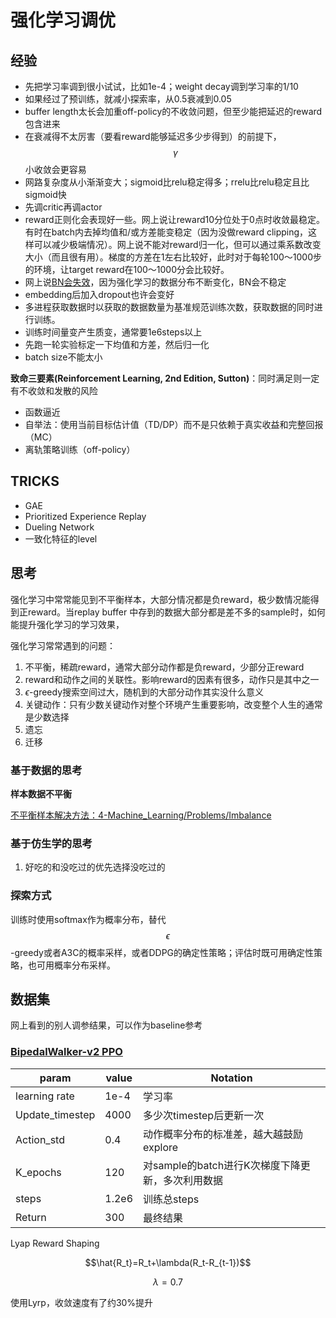 # 强化学习调优

## 经验

- 先把学习率调到很小试试，比如1e-4；weight decay调到学习率的1/10
- 如果经过了预训练，就减小探索率，从0.5衰减到0.05
- buffer length太长会加重off-policy的不收敛问题，但至少能把延迟的reward包含进来
- 在衰减得不太厉害（要看reward能够延迟多少步得到）的前提下，$$\gamma$$小收敛会更容易
- 网路复杂度从小渐渐变大；sigmoid比relu稳定得多；rrelu比relu稳定且比sigmoid快
- 先调critic再调actor
- reward正则化会表现好一些。网上说让reward10分位处于0点时收敛最稳定。有时在batch内去掉均值和/或方差能变稳定（因为没做reward clipping，这样可以减少极端情况）。网上说不能对reward归一化，但可以通过乘系数改变大小（而且很有用）。梯度的方差在1左右比较好，此时对于每轮100～1000步的环境，让target reward在100～1000分会比较好。
- 网上说[BN会失效](https://zhuanlan.zhihu.com/p/210761985)，因为强化学习的数据分布不断变化，BN会不稳定
- embedding后加入dropout也许会变好
- 多进程获取数据时以获取的数据数量为基准规范训练次数，获取数据的同时进行训练。
- 训练时间量变产生质变，通常要1e6steps以上
- 先跑一轮实验标定一下均值和方差，然后归一化
- batch size不能太小

**致命三要素(Reinforcement Learning, 2nd Edition, Sutton)**：同时满足则一定有不收敛和发散的风险

- 函数逼近
- 自举法：使用当前目标估计值（TD/DP）而不是只依赖于真实收益和完整回报（MC）
- 离轨策略训练（off-policy）

## TRICKS

- GAE
- Prioritized Experience Replay
- Dueling Network
- 一致化特征的level

## 思考

强化学习中常常能见到不平衡样本，大部分情况都是负reward，极少数情况能得到正reward。当replay buffer 中存到的数据大部分都是差不多的sample时，如何能提升强化学习的学习效果，

强化学习常常遇到的问题：

1. 不平衡，稀疏reward，通常大部分动作都是负reward，少部分正reward
2. reward和动作之间的关联性。影响reward的因素有很多，动作只是其中之一
3. $\epsilon$-greedy搜索空间过大，随机到的大部分动作其实没什么意义
4. 关键动作：只有少数关键动作对整个环境产生重要影响，改变整个人生的通常是少数选择
5. 遗忘
6. 迁移

### 基于数据的思考

**样本数据不平衡**

[不平衡样本解决方法：4-Machine_Learning/Problems/Imbalance](../../Problems/Imbalance.md)

### 基于仿生学的思考

1. 好吃的和没吃过的优先选择没吃过的

### 探索方式

训练时使用softmax作为概率分布，替代$$\epsilon$$-greedy或者A3C的概率采样，或者DDPG的确定性策略；评估时既可用确定性策略，也可用概率分布采样。

## 数据集

网上看到的别人调参结果，可以作为baseline参考

### [BipedalWalker-v2 PPO](https://zhuanlan.zhihu.com/p/322058020)

| param           | value | Notation                                         |
| --------------- | ----- | ------------------------------------------------ |
| learning rate   | 1e-4  | 学习率                                           |
| Update_timestep | 4000  | 多少次timestep后更新一次                         |
| Action_std      | 0.4   | 动作概率分布的标准差，越大越鼓励explore          |
| K_epochs        | 120   | 对sample的batch进行K次梯度下降更新，多次利用数据 |
| steps           | 1.2e6 | 训练总steps                                      |
| Return          | 300   | 最终结果                                         |

Lyap Reward Shaping

$$\hat{R_t}=R_t+\lambda(R_t-R_{t-1})$$

$$\lambda=0.7$$

使用Lyrp，收敛速度有了约30%提升



